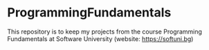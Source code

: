 # ProgrammingFundamentals
This repository is to keep my projects from the course Programming Fundamentals at Software University (website: https://softuni.bg)
